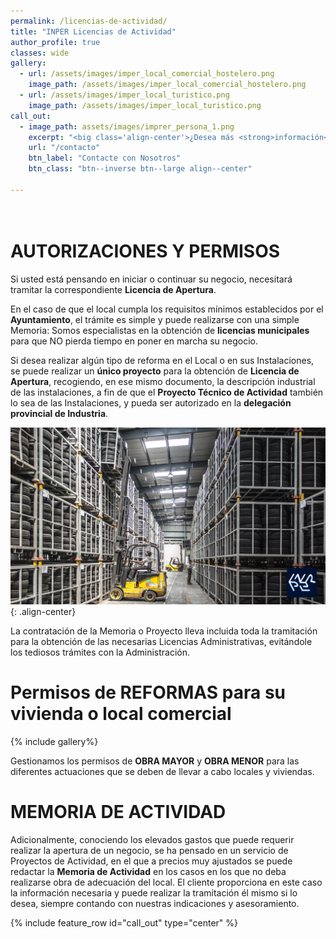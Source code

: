 ```yaml
---
permalink: /licencias-de-actividad/
title: "INPER Licencias de Actividad"
author_profile: true
classes: wide
gallery:
  - url: /assets/images/imper_local_comercial_hostelero.png
    image_path: /assets/images/imper_local_comercial_hostelero.png
  - url: /assets/images/imper_local_turistico.png
    image_path: /assets/images/imper_local_turistico.png
call_out:
  - image_path: assets/images/imprer_persona_1.png
    excerpt: "<big class='align-center'>¿Desea más <strong>información</strong>?</big>"
    url: "/contacto"
    btn_label: "Contacte con Nosotros"
    btn_class: "btn--inverse btn--large align--center"
    
---
```



<br>AUTORIZACIONES Y PERMISOS
====

Si usted está pensando en iniciar o continuar su negocio, necesitará tramitar la correspondiente __Licencia de Apertura__.  

En el caso de que el local cumpla los requisitos mínimos establecidos por el __Ayuntamiento__, el trámite es simple y puede realizarse con una simple Memoria: Somos especialistas en la obtención de __licencias municipales__ para que NO pierda tiempo en poner en marcha su negocio.

Si desea realizar algún tipo de reforma en el Local o en sus Instalaciones, se puede realizar un __único proyecto__ para la obtención de __Licencia de Apertura__, recogiendo, en ese mismo documento, la descripción industrial de las instalaciones, a fin de que el __Proyecto Técnico de Actividad__ también lo sea de las Instalaciones, y pueda ser autorizado en la __delegación provincial de Industria__.


![Imagen Industrial](/assets/images/imper_industria_1.png){: .align-center}

La contratación de la Memoria o Proyecto lleva incluida toda la tramitación para la obtención de las necesarias Licencias Administrativas, evitándole los tediosos trámites con la Administración.


Permisos de REFORMAS para su vivienda o local comercial
==================
{% include gallery%}


Gestionamos los permisos de __OBRA MAYOR__ y __OBRA MENOR__ para las diferentes actuaciones que se deben de llevar a cabo locales y viviendas. 


MEMORIA DE ACTIVIDAD
=====================

Adicionalmente, conociendo los elevados gastos que puede requerir realizar la apertura de un negocio, se ha pensado en un servicio de Proyectos de Actividad, en el que a precios muy ajustados se puede redactar la  __Memoria de Actividad__ en los casos en los que no deba realizarse obra de adecuación del local. El cliente proporciona en este caso la información necesaria y puede realizar la tramitación él mismo si lo desea, siempre contando con nuestras indicaciones y asesoramiento.

{% include feature_row id="call_out" type="center" %}

<style>

    .t1{
        color: #123FFF; 
    }

</style>

